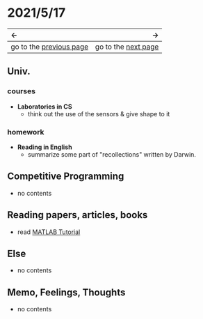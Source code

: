 # 2021/5/17
|←|→|
|:---|---:|
go to the [previous page](./16th.md) | go to the [next page](./18th.md)

## Univ.
### courses
- **Laboratories in CS**
    - think out the use of the sensors & give shape to it

### homework
- **Reading in English**
    - summarize some part of "recollections" written by Darwin.

## Competitive Programming
- no contents

## Reading papers, articles, books
- read [MATLAB Tutorial](https://jp.mathworks.com/help/matlab/getting-started-with-matlab.html?s_tid=CRUX_lftnav)

## Else
- no contents

## Memo, Feelings, Thoughts
- no contents
